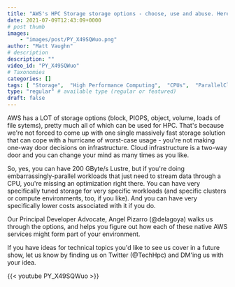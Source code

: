 ```yaml
---
title: "AWS's HPC Storage storage options - choose, use and abuse. Here's how."
date: 2021-07-09T12:43:09+0000
# post thumb
images:
    - "images/post/PY_X49SQWuo.png"
author: "Matt Vaughn"
# description
description: ""
video_id: "PY_X49SQWuo"
# Taxonomies
categories: []
tags: [ "Storage",  "High Performance Computing",  "CPUs",  "ParallelCluster",  "Schedulers",  "GPUs",  "HPC",  "DCV",  "Lustre",  "vizualization",  "EC2",  "Covid-19",  "virtualization",  "techshorts", ]
type: "regular" # available type (regular or featured)
draft: false
---
```


AWS has a LOT of storage options (block, PIOPS, object, volume, loads of file sytems), pretty much all of which can be used for HPC. That's because we're not forced to come up with one single massively fast storage solution that can cope with a hurricane of worst-case usage - you're not making one-way door decisions on infrastructure. Cloud infrastructure is a two-way door and you can change your mind as many times as you like.

So, yes, you can have 200 GByte/s Lustre, but if you're doing embarrassingly-parallel workloads that just need to stream data through a CPU, you're missing an optimization right there. You can have very specifically tuned storage for very specific workloads (and specific clusters or compute environments, too, if you like). And you can have very specifically lower costs associated with it if you do.

Our Principal Developer Advocate, Angel Pizarro (@delagoya) walks us through the options, and helps you figure out how each of these native AWS services might form part of your environment.

If you have ideas for technical topics you'd like to see us cover in a future show, let us know by finding us on Twitter (@TechHpc) and DM'ing us with your idea.

{{< youtube PY_X49SQWuo >}}